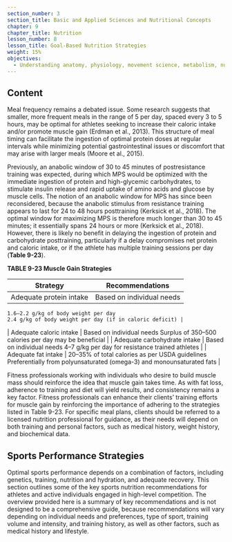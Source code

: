 ```yaml
---
section_number: 3
section_title: Basic and Applied Sciences and Nutritional Concepts
chapter: 9
chapter_title: Nutrition
lesson_number: 8
lesson_title: Goal-Based Nutrition Strategies
weight: 15%
objectives:
  - Understanding anatomy, physiology, movement science, metabolism, nutrition, and supplementation.
---
```


## Content
Meal frequency remains a debated issue. Some research suggests that smaller, more frequent meals in the range of 5 per day, spaced every 3 to 5 hours, may be optimal for athletes seeking to increase their caloric intake and/or promote muscle gain (Erdman et al., 2013). This structure of meal timing can facilitate the ingestion of optimal protein doses at regular intervals while minimizing potential gastrointestinal issues or discomfort that may arise with larger meals (Moore et al., 2015).

Previously, an anabolic window of 30 to 45 minutes of postresistance training was expected, during which MPS would be optimized with the immediate ingestion of protein and high-glycemic carbohydrates, to stimulate insulin release and rapid uptake of amino acids and glucose by muscle cells. The notion of an anabolic window for MPS has since been reconsidered, because the anabolic stimulus from resistance training appears to last for 24 to 48 hours posttraining (Kerksick et al., 2018). The optimal window for maximizing MPS is therefore much longer than 30 to 45 minutes; it essentially spans 24 hours or more (Kerksick et al., 2018). However, there is likely no benefit in delaying the ingestion of protein and carbohydrate posttraining, particularly if a delay compromises net protein and caloric intake, or if the athlete has multiple training sessions per day (**Table 9-23**).

**TABLE 9-23 Muscle Gain Strategies**

| Strategy | Recommendations |
|---|---|
| Adequate protein intake | Based on individual needs
	1.6–2.2 g/kg of body weight per day
	2.4 g/kg of body weight per day (if in caloric deficit) |
| Adequate caloric intake | Based on individual needs
	Surplus of 350–500 calories per day may be beneficial |
| Adequate carbohydrate intake | Based on individual needs
	4–7 g/kg per day for resistance trained athletes |
| Adequate fat intake | 20–35% of total calories as per USDA guidelines
	Preferentially from polyunsaturated (omega-3) and monounsaturated fats |

Fitness professionals working with individuals who desire to build muscle mass should reinforce the idea that muscle gain takes time. As with fat loss, adherence to training and diet will yield results, and consistency remains a key factor. Fitness professionals can enhance their clients’ training efforts for muscle gain by reinforcing the importance of adhering to the strategies listed in Table 9-23. For specific meal plans, clients should be referred to a licensed nutrition professional for guidance, as their needs will depend on both training and personal factors, such as medical history, weight history, and biochemical data.

## Sports Performance Strategies

Optimal sports performance depends on a combination of factors, including genetics, training, nutrition and hydration, and adequate recovery. This section outlines some of the key sports nutrition recommendations for athletes and active individuals engaged in high-level competition. The overview provided here is a summary of key recommendations and is not designed to be a comprehensive guide, because recommendations will vary depending on individual needs and preferences, type of sport, training volume and intensity, and training history, as well as other factors, such as medical history and lifestyle.
